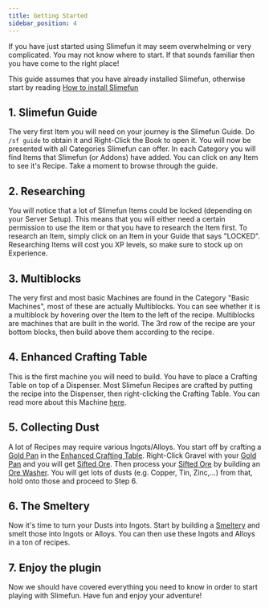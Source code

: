 ```yaml
---
title: Getting Started
sidebar_position: 4
---
```


If you have just started using Slimefun it may seem overwhelming or very complicated.
You may not know where to start.
If that sounds familiar then you have come to the right place!

This guide assumes that you have already installed Slimefun, otherwise start by reading [How to install Slimefun](Installing-Slimefun.md)

## 1. Slimefun Guide

The very first Item you will need on your journey is the Slimefun Guide.
Do `/sf guide` to obtain it and Right-Click the Book to open it.
You will now be presented with all Categories Slimefun can offer.
In each Category you will find Items that Slimefun (or Addons) have added.
You can click on any Item to see it's Recipe.
Take a moment to browse through the guide.

## 2. Researching

You will notice that a lot of Slimefun Items could be locked (depending on your Server Setup).
This means that you will either need a certain permission to use the item or that you have to research the Item first.
To research an Item, simply click on an Item in your Guide that says "LOCKED".
Researching Items will cost you XP levels, so make sure to stock up on Experience.

## 3. Multiblocks

The very first and most basic Machines are found in the Category "Basic Machines", most of these are actually Multiblocks.
You can see whether it is a multiblock by hovering over the Item to the left of the recipe.
Multiblocks are machines that are built in the world.
The 3rd row of the recipe are your bottom blocks, then build above them according to the recipe.

## 4. Enhanced Crafting Table

This is the first machine you will need to build.
You have to place a Crafting Table on top of a Dispenser.
Most Slimefun Recipes are crafted by putting the recipe into the Dispenser, then right-clicking the Crafting Table.
You can read more about this Machine [here](../Basic-Machines/Enhanced-Crafting-Table.md).

## 5. Collecting Dust

A lot of Recipes may require various Ingots/Alloys.
You start off by crafting a [Gold Pan](../Tools/Gold-Pan.md) in the [Enhanced Crafting Table](../Basic-Machines/Enhanced-Crafting-Table.md).
Right-Click Gravel with your [Gold Pan](../Tools/Gold-Pan.md) and you will get [Sifted Ore](../Miscellaneous-Items/Sifted-Ore.md).
Then process your [Sifted Ore](../Miscellaneous-Items/Sifted-Ore.md) by building an [Ore Washer](../Basic-Machines/Ore-Washer.md).
You will get lots of dusts (e.g. Copper, Tin, Zinc,...) from that, hold onto those and proceed to Step 6.

## 6. The Smeltery

Now it's time to turn your Dusts into Ingots.
Start by building a [Smeltery](../Basic-Machines/Smeltery.md) and smelt those into Ingots or Alloys.
You can then use these Ingots and Alloys in a ton of recipes.

## 7. Enjoy the plugin

Now we should have covered everything you need to know in order to start playing with Slimefun.
Have fun and enjoy your adventure!
